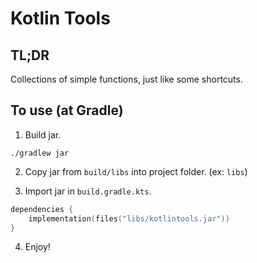 # Kotlin Tools

## TL;DR

Collections of simple functions, just like some shortcuts.

## To use (at Gradle)

1. Build jar.

```shell
./gradlew jar
```

2. Copy jar from `build/libs` into project folder. (ex: `libs`)

3. Import jar in `build.gradle.kts`.

```kotlin
dependencies {
    implementation(files("libs/kotlintools.jar"))
}
```

4. Enjoy!